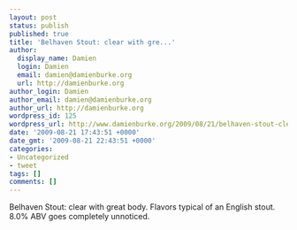```yaml
---
layout: post
status: publish
published: true
title: 'Belhaven Stout: clear with gre...'
author:
  display_name: Damien
  login: Damien
  email: damien@damienburke.org
  url: http://damienburke.org
author_login: Damien
author_email: damien@damienburke.org
author_url: http://damienburke.org
wordpress_id: 125
wordpress_url: http://www.damienburke.org/2009/08/21/belhaven-stout-clear-with-gre/
date: '2009-08-21 17:43:51 +0000'
date_gmt: '2009-08-21 22:43:51 +0000'
categories:
- Uncategorized
- tweet
tags: []
comments: []
---
```

<p>Belhaven Stout: clear with great body. Flavors typical of an English stout. 8.0% ABV goes completely unnoticed.</p>
